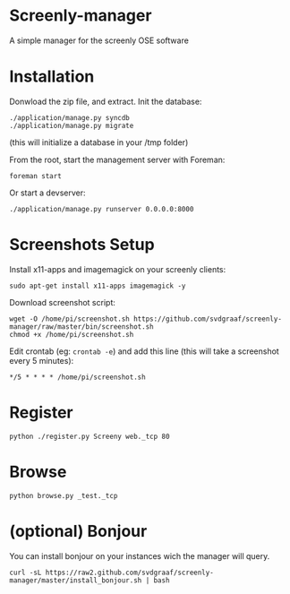 Screenly-manager
=======

A simple manager for the screenly OSE software

Installation
============
Donwload the zip file, and extract. Init the database:

	./application/manage.py syncdb
	./application/manage.py migrate

(this will initialize a database in your /tmp folder) 

From the root, start the management server with Foreman:
	
	foreman start

Or start a devserver:

	./application/manage.py runserver 0.0.0.0:8000

Screenshots Setup
=================
Install x11-apps and imagemagick on your screenly clients:

    sudo apt-get install x11-apps imagemagick -y

Download screenshot script:

    wget -O /home/pi/screenshot.sh https://github.com/svdgraaf/screenly-manager/raw/master/bin/screenshot.sh
    chmod +x /home/pi/screenshot.sh

Edit crontab (eg: ``crontab -e``) and add this line (this will take a screenshot every 5 minutes):

    */5 * * * * /home/pi/screenshot.sh


Register
========

    python ./register.py Screeny web._tcp 80

Browse
======

    python browse.py _test._tcp

(optional) Bonjour
======
You can install bonjour on your instances wich the manager will query.

    curl -sL https://raw2.github.com/svdgraaf/screenly-manager/master/install_bonjour.sh | bash